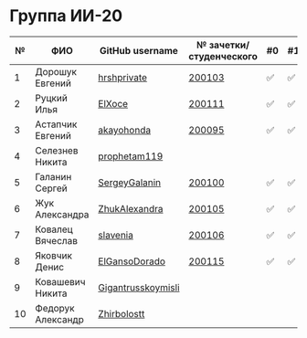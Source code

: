 # Группа ИИ-20

|№|ФИО|GitHub username|№ зачетки/студенческого|#0|#1|#2|#3|#4|#5|#6|#7|#8|
|---|---|---|---|---|---|---|---|---|---|---|---|---|
|1 |Дорошук Евгений|[hrshprivate](https://github.com/hrshprivate)|[200103](./trunk/ii200103/)|:white_check_mark:|:white_check_mark:|:white_check_mark:|:white_check_mark:|:white_check_mark:|:white_check_mark:|:white_check_mark:|:white_check_mark:|||
|2 |Руцкий Илья|[ElXoce](https://github.com/ElXoce)|[200111](./trunk/ii200111/)|:white_check_mark:|:white_check_mark:|:white_check_mark:|:white_check_mark:|:white_check_mark:|:white_check_mark:|:white_check_mark:|:white_check_mark:|||
|3 |Астапчик Евгений|[akayohonda](https://github.com/akayohonda)|[200095](./trunk/ii200095/)|:white_check_mark:|:white_check_mark:|:white_check_mark:|:white_check_mark:|||||||
|4 |Селезнев Никита|[prophetam119](https://github.com/prophetam119)|||||||||||||
|5 |Галанин Сергей|[SergeyGalanin](https://github.com/SergeyGalanin)|[200100](./trunk/ii200100/)|:white_check_mark:|:white_check_mark:|:white_check_mark:|:white_check_mark:|:white_check_mark:|:white_check_mark:|:white_check_mark:|:white_check_mark:|
|6 |Жук Александра|[ZhukAlexandra](https://github.com/ZhukAlexandra)|[200105](./trunk/ii200105/)|:white_check_mark:|:white_check_mark:|:white_check_mark:|:white_check_mark:|:white_check_mark:|:white_check_mark:|||||||
|7 |Ковалец Вячеслав|[slavenia](https://github.com/slavenia)|[200106](./trunk/ii200106/)|:white_check_mark:|:white_check_mark:|:white_check_mark:|||||||
|8 |Яковчик Денис|[ElGansoDorado](https://github.com/ElGansoDorado)|[200115](./trunk/ii200115/)|:white_check_mark:|:white_check_mark:|:white_check_mark:|:white_check_mark:|||||||
|9 |Ковашевич Никита|[Gigantrusskoymisli](https://github.com/gigantrusskoymisli)||||:white_check_mark:||||||||
|10|Федорук Александр|[Zhirbolostt](https://github.com/Zhirbolostt)||||||||||||
